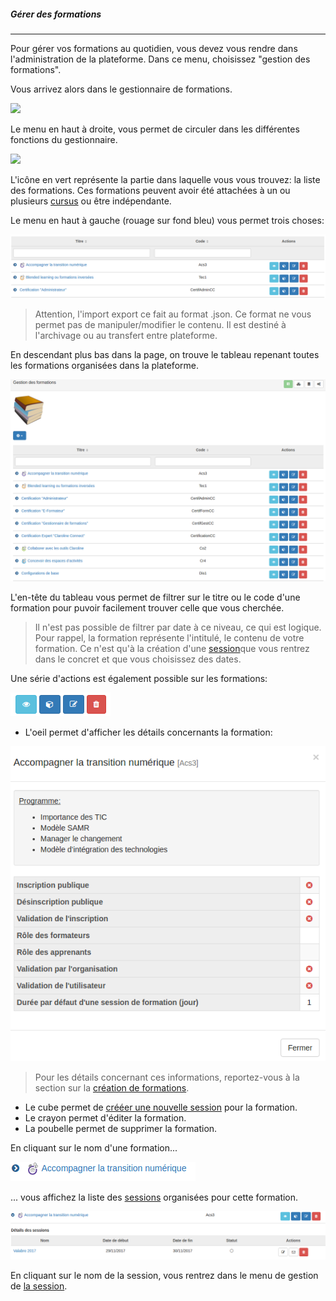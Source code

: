 ##### Gérer des formations
---
Pour gérer vos formations au quotidien, vous devez vous rendre dans l'administration de la plateforme. Dans ce menu, choisissez "gestion des formations".

Vous arrivez alors dans le gestionnaire de formations.

![](images/cursus-fig23.png)

Le menu en haut à droite, vous permet de circuler dans les différentes fonctions du gestionnaire.

![](images/cursus-fig24.png)

L'icône en vert représente la partie dans laquelle vous vous trouvez: la liste des formations.
Ces formations peuvent avoir été attachées à un ou plusieurs  [cursus](admin-cursus.md) ou être indépendante.

Le menu en haut à gauche (rouage sur fond bleu) vous permet trois choses:

![](images/cursus-fig51.png)

> Attention, l'import export ce fait au format .json. Ce format ne vous permet pas de manipuler/modifier le contenu. Il est destiné à l'archivage ou au transfert entre plateforme.

En descendant plus bas dans la page, on trouve le tableau repenant toutes les formations organisées dans la plateforme.

![](images/cursus-fig49.png)

L'en-tête du tableau vous permet de filtrer sur le titre ou le code d'une formation pour puvoir facilement trouver celle que vous cherchée.

>Il n'est pas possible de filtrer par date à ce niveau, ce qui est logique. Pour rappel, la formation représente l'intitulé, le contenu de votre formation. Ce n'est qu'à la création d'une [session](create-sessions.md)que vous rentrez dans le concret et que vous choisissez des dates. 

Une série d'actions est également possible sur les formations:

![](images/cursus-fig55.png)

* L'oeil permet d'afficher les détails concernants la formation:

![](images/cursus-fig56.png)

> Pour les détails concernant ces informations, reportez-vous à la section sur la [création de formations](create-sessions.md).

* Le cube permet de [crééer une nouvelle session](create-trainings.md) pour la formation.
* Le crayon permet d'éditer la formation. 
* La poubelle permet de supprimer la formation.

En cliquant sur le nom d'une formation...

![](images/cursus-fig57.png)

... vous affichez la liste des [sessions](admin-sessions.md) organisées pour cette formation.

![](images/cursus-fig52.png)

En cliquant sur le nom de la session, vous rentrez dans le menu de gestion de [la session](admin-sessions.md).


